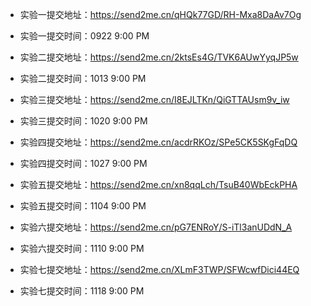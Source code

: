 - 实验一提交地址：https://send2me.cn/qHQk77GD/RH-Mxa8DaAv7Og
- 实验一提交时间：0922 9:00 PM


- 实验二提交地址：https://send2me.cn/2ktsEs4G/TVK6AUwYyqJP5w
- 实验二提交时间：1013 9:00 PM

- 实验三提交地址：https://send2me.cn/I8EJLTKn/QiGTTAUsm9v_iw
- 实验三提交时间：1020 9:00 PM

- 实验四提交地址：https://send2me.cn/acdrRKOz/SPe5CK5SKgFqDQ
- 实验四提交时间：1027 9:00 PM

- 实验五提交地址：https://send2me.cn/xn8qqLch/TsuB40WbEckPHA
- 实验五提交时间：1104 9:00 PM

- 实验六提交地址：https://send2me.cn/pG7ENRoY/S-iTl3anUDdN_A
- 实验六提交时间：1110 9:00 PM

- 实验七提交地址：https://send2me.cn/XLmF3TWP/SFWcwfDici44EQ
- 实验七提交时间：1118 9:00 PM
